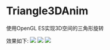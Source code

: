 # Triangle3DAnim

使用OpenGL ES实现3D空间的三角形旋转

效果如下:
![](/Screentshots/a.png)
![](/Screentshots/b.png)
![](/Screentshots/c.png)
